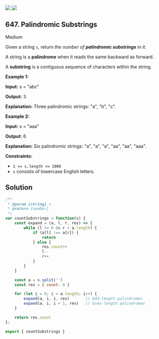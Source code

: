 [![](https://img.shields.io/github/stars/javadev/LeetCode-in-All?label=Stars&style=flat-square)](https://github.com/javadev/LeetCode-in-All)
[![](https://img.shields.io/github/forks/javadev/LeetCode-in-All?label=Fork%20me%20on%20GitHub%20&style=flat-square)](https://github.com/javadev/LeetCode-in-All/fork)

## 647\. Palindromic Substrings

Medium

Given a string `s`, return _the number of **palindromic substrings** in it_.

A string is a **palindrome** when it reads the same backward as forward.

A **substring** is a contiguous sequence of characters within the string.

**Example 1:**

**Input:** s = "abc"

**Output:** 3

**Explanation:** Three palindromic strings: "a", "b", "c".

**Example 2:**

**Input:** s = "aaa"

**Output:** 6

**Explanation:** Six palindromic strings: "a", "a", "a", "aa", "aa", "aaa".

**Constraints:**

*   `1 <= s.length <= 1000`
*   `s` consists of lowercase English letters.

## Solution

```javascript
/**
 * @param {string} s
 * @return {number}
 */
var countSubstrings = function(s) {
    const expand = (a, l, r, res) => {
        while (l >= 0 && r < a.length) {
            if (a[l] !== a[r]) {
                return
            } else {
                res.count++
                l--
                r++
            }
        }
    }

    const a = s.split('')
    const res = { count: 0 }

    for (let i = 0; i < a.length; i++) {
        expand(a, i, i, res)       // Odd-length palindromes
        expand(a, i, i + 1, res)   // Even-length palindromes
    }

    return res.count
};

export { countSubstrings }
```